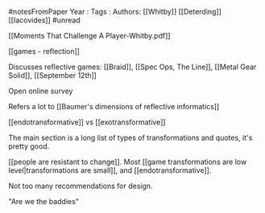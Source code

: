 
#notesFromPaper
Year   :
Tags   :
Authors: [[Whitby]] [[Deterding]] [[Iacovides]]
#unread 

[[Moments That Challenge A Player-Whitby.pdf]]

[[games - reflection]]

Discusses reflective games: [[Braid]], [[Spec Ops, The Line]], [[Metal Gear Solid]], [[September 12th]]

Open online survey

Refers a lot to [[Baumer's dimensions of reflective informatics]]

[[endotransformative]] vs [[exotransformative]]

The main section is a long list of types of transformations and quotes, it's pretty good.

[[people are resistant to change]]. Most [[game transformations are low level|transformations are small]], and [[endotransformative]].

Not too many recommendations for design.

"Are we the baddies"